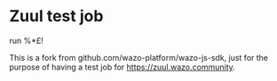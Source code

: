 # Zuul test job

run %*$£$!

This is a fork from github.com/wazo-platform/wazo-js-sdk, just for the purpose of having a test job for https://zuul.wazo.community.
